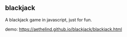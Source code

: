 ## blackjack
A blackjack game in javascript, just for fun.

demo:
https://aethelind.github.io/blackjack/blackjack.html
